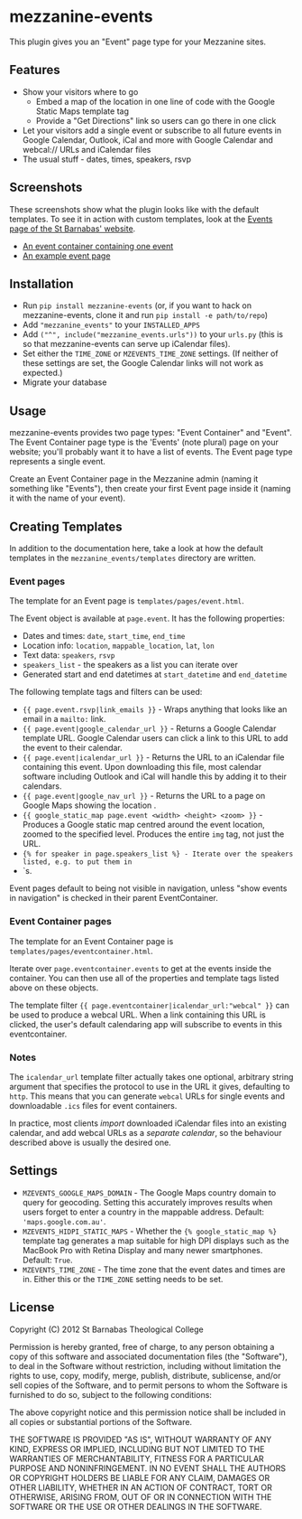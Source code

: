 # mezzanine-events

This plugin gives you an "Event" page type for your Mezzanine sites.

## Features

* Show your visitors where to go
	* Embed a map of the location in one line of code with the Google Static Maps template tag
	* Provide a "Get Directions" link so users can go there in one click
* Let your visitors add a single event or subscribe to all future events in Google Calendar, Outlook, iCal and more with Google Calendar and webcal:// URLs and iCalendar files
* The usual stuff - dates, times, speakers, rsvp

## Screenshots

These screenshots show what the plugin looks like with the default templates. To see it in action with custom templates, look at the [Events page of the St Barnabas' website](http://www.sbtc.org.au/events/).

- [An event container containing one event](https://raw.github.com/stbarnabas/mezzanine-events/master/screenshots/eventcontainer.png)
- [An example event page](https://raw.github.com/stbarnabas/mezzanine-events/master/screenshots/event.png)

## Installation

* Run `pip install mezzanine-events` (or, if you want to hack on mezzanine-events, clone it and run `pip install -e path/to/repo`)
* Add `"mezzanine_events"` to your `INSTALLED_APPS`
* Add `("^", include("mezzanine_events.urls"))` to your `urls.py` (this is so that mezzanine-events can serve up iCalendar files).
* Set either the `TIME_ZONE` or `MZEVENTS_TIME_ZONE` settings. (If neither of these settings are set, the Google Calendar links will not work as expected.)
* Migrate your database

## Usage

mezzanine-events provides two page types: "Event Container" and "Event". The Event Container page type is the 'Events' (note plural) page on your website; you'll probably want it to have a list of events. The Event page type represents a single event.

Create an Event Container page in the Mezzanine admin (naming it something like "Events"), then create your first Event page inside it (naming it with the name of your event).

## Creating Templates

In addition to the documentation here, take a look at how the default templates in the `mezzanine_events/templates` directory are written.

### Event pages

The template for an Event page is `templates/pages/event.html`.

The Event object is available at `page.event`. It has the following properties:

* Dates and times: `date`, `start_time`, `end_time`
* Location info: `location`, `mappable_location`, `lat`, `lon`
* Text data: `speakers`, `rsvp`
* `speakers_list` - the speakers as a list you can iterate over
* Generated start and end datetimes at `start_datetime` and `end_datetime`

The following template tags and filters can be used:

- `{{ page.event.rsvp|link_emails }}` - Wraps anything that looks like an email in a `mailto:` link.
- `{{ page.event|google_calendar_url }}` - Returns a Google Calendar template URL. Google Calendar users can click a link to this URL to add the event to their calendar.
- `{{ page.event|icalendar_url }}` - Returns the URL to an iCalendar file containing this event. Upon downloading this file, most calendar software including Outlook and iCal will handle this by adding it to their calendars.
- `{{ page.event|google_nav_url }}` - Returns the URL to a page on Google Maps showing the location .
- `{{ google_static_map page.event <width> <height> <zoom> }}` - Produces a Google static map centred around the event location, zoomed to the specified level. Produces the entire `img` tag, not just the URL.
- `{% for speaker in page.speakers_list %} - Iterate over the speakers listed, e.g. to put them in `<li>`s.

Event pages default to being not visible in navigation, unless "show events in navigation" is checked in their parent EventContainer.

### Event Container pages

The template for an Event Container page is `templates/pages/eventcontainer.html`.

Iterate over `page.eventcontainer.events` to get at the events inside the container. You can then use all of the properties and template tags listed above on these objects.

The template filter `{{ page.eventcontainer|icalendar_url:"webcal" }}` can be used to produce a webcal URL. When a link containing this URL is clicked, the user's default calendaring app will subscribe to events in this eventcontainer.

### Notes

The `icalendar_url` template filter actually takes one optional, arbitrary string argument that specifies the protocol to use in the URL it gives, defaulting to `http`. This means that you can generate `webcal` URLs for single events and downloadable `.ics` files for event containers.

In practice, most clients *import* downloaded iCalendar files into an existing calendar, and add webcal URLs as a *separate calendar*, so the behaviour described above is usually the desired one.

## Settings

* `MZEVENTS_GOOGLE_MAPS_DOMAIN` - The Google Maps country domain to query for geocoding. Setting this accurately improves results when users forget to enter a country in the mappable address. Default: `'maps.google.com.au'`.
* `MZEVENTS_HIDPI_STATIC_MAPS` - Whether the `{% google_static_map %}` template tag generates a map suitable for high DPI displays such as the MacBook Pro with Retina Display and many newer smartphones. Default: `True`.
* `MZEVENTS_TIME_ZONE` - The time zone that the event dates and times are in. Either this or the `TIME_ZONE` setting needs to be set.

## License

Copyright (C) 2012 St Barnabas Theological College

Permission is hereby granted, free of charge, to any person obtaining a copy of this software and associated documentation files (the "Software"), to deal in the Software without restriction, including without limitation the rights to use, copy, modify, merge, publish, distribute, sublicense, and/or sell copies of the Software, and to permit persons to whom the Software is furnished to do so, subject to the following conditions:

The above copyright notice and this permission notice shall be included in all copies or substantial portions of the Software.

THE SOFTWARE IS PROVIDED "AS IS", WITHOUT WARRANTY OF ANY KIND, EXPRESS OR IMPLIED, INCLUDING BUT NOT LIMITED TO THE WARRANTIES OF MERCHANTABILITY, FITNESS FOR A PARTICULAR PURPOSE AND NONINFRINGEMENT. IN NO EVENT SHALL THE AUTHORS OR COPYRIGHT HOLDERS BE LIABLE FOR ANY CLAIM, DAMAGES OR OTHER LIABILITY, WHETHER IN AN ACTION OF CONTRACT, TORT OR OTHERWISE, ARISING FROM, OUT OF OR IN CONNECTION WITH THE SOFTWARE OR THE USE OR OTHER DEALINGS IN THE SOFTWARE.
